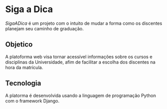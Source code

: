 # Siga a Dica

_SigaADica_ é um projeto com o intuito de mudar a forma como os discentes planejam seu caminho de graduação.

## Objetico
A platoforma web visa tornar acessível informações sobre os cursos e disciplinas da Universidade, afim de facilitar a escolha dos discentes na hora da matrícula.

## Tecnologia
A platorma é desenvolvida usando a linguagem de programação Python com o framework Django.
 
